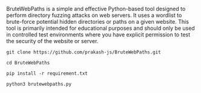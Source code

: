 BruteWebPaths  is a simple and effective Python-based tool designed to perform directory fuzzing attacks on web servers. It uses a wordlist to brute-force potential hidden directories or paths on a given website. This tool is primarily intended for educational purposes and should only be used in controlled test environments where you have explicit permission to test the security of the website or server.

`git clone https://github.com/prakash-js/BruteWebPaths.git`

`cd BruteWebPaths`

`pip install -r requirement.txt`

`python3 brutewebpaths.py`

